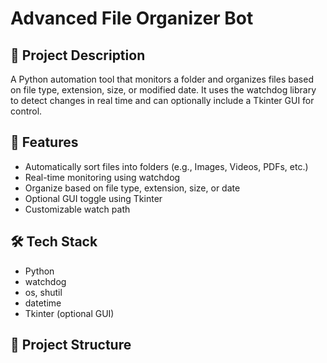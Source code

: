 # Advanced File Organizer Bot

## 📌 Project Description
A Python automation tool that monitors a folder and organizes files based on file type, extension, size, or modified date. It uses the watchdog library to detect changes in real time and can optionally include a Tkinter GUI for control.

## 🚀 Features
- Automatically sort files into folders (e.g., Images, Videos, PDFs, etc.)
- Real-time monitoring using watchdog
- Organize based on file type, extension, size, or date
- Optional GUI toggle using Tkinter
- Customizable watch path

## 🛠️ Tech Stack
- Python
- watchdog
- os, shutil
- datetime
- Tkinter (optional GUI)

## 📂 Project Structure
